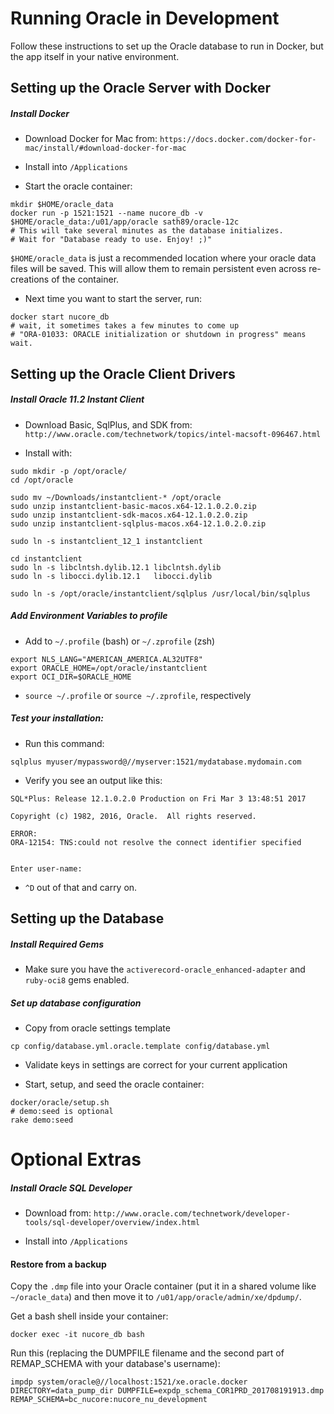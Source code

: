 # Running Oracle in Development

Follow these instructions to set up the Oracle database to run in Docker, but the app itself in your native environment.

## Setting up the Oracle Server with Docker

##### Install Docker

* Download Docker for Mac from: `https://docs.docker.com/docker-for-mac/install/#download-docker-for-mac`

* Install into `/Applications`

* Start the oracle container:

```
mkdir $HOME/oracle_data
docker run -p 1521:1521 --name nucore_db -v $HOME/oracle_data:/u01/app/oracle sath89/oracle-12c
# This will take several minutes as the database initializes.
# Wait for "Database ready to use. Enjoy! ;)"
```

`$HOME/oracle_data` is just a recommended location where your oracle data files will
be saved. This will allow them to remain persistent even across re-creations of
the container.

* Next time you want to start the server, run:

```
docker start nucore_db
# wait, it sometimes takes a few minutes to come up
# "ORA-01033: ORACLE initialization or shutdown in progress" means wait.
```

## Setting up the Oracle Client Drivers

##### Install Oracle 11.2 Instant Client

* Download Basic, SqlPlus, and SDK from: `http://www.oracle.com/technetwork/topics/intel-macsoft-096467.html`

* Install with:

```
sudo mkdir -p /opt/oracle/
cd /opt/oracle

sudo mv ~/Downloads/instantclient-* /opt/oracle
sudo unzip instantclient-basic-macos.x64-12.1.0.2.0.zip
sudo unzip instantclient-sdk-macos.x64-12.1.0.2.0.zip
sudo unzip instantclient-sqlplus-macos.x64-12.1.0.2.0.zip

sudo ln -s instantclient_12_1 instantclient

cd instantclient
sudo ln -s libclntsh.dylib.12.1 libclntsh.dylib
sudo ln -s libocci.dylib.12.1   libocci.dylib

sudo ln -s /opt/oracle/instantclient/sqlplus /usr/local/bin/sqlplus
```

##### Add Environment Variables to profile

* Add to `~/.profile` (bash) or `~/.zprofile` (zsh)

```
export NLS_LANG="AMERICAN_AMERICA.AL32UTF8"
export ORACLE_HOME=/opt/oracle/instantclient
export OCI_DIR=$ORACLE_HOME
```

* `source ~/.profile` or `source ~/.zprofile`, respectively


##### Test your installation:

* Run this command:

```
sqlplus myuser/mypassword@//myserver:1521/mydatabase.mydomain.com
```

* Verify you see an output like this:

```
SQL*Plus: Release 12.1.0.2.0 Production on Fri Mar 3 13:48:51 2017

Copyright (c) 1982, 2016, Oracle.  All rights reserved.

ERROR:
ORA-12154: TNS:could not resolve the connect identifier specified


Enter user-name:
```

* `^D` out of that and carry on.

## Setting up the Database

##### Install Required Gems

* Make sure you have the `activerecord-oracle_enhanced-adapter` and `ruby-oci8` gems
enabled.

##### Set up database configuration

* Copy from oracle settings template

```
cp config/database.yml.oracle.template config/database.yml
```

* Validate keys in settings are correct for your current application

* Start, setup, and seed the oracle container:

```
docker/oracle/setup.sh
# demo:seed is optional
rake demo:seed
```

# Optional Extras

##### Install Oracle SQL Developer

* Download from: `http://www.oracle.com/technetwork/developer-tools/sql-developer/overview/index.html`

* Install into `/Applications`

#### Restore from a backup

Copy the `.dmp` file into your Oracle container (put it in a shared volume like `~/oracle_data`)
and then move it to `/u01/app/oracle/admin/xe/dpdump/`.

Get a bash shell inside your container:

```
docker exec -it nucore_db bash
```

Run this (replacing the DUMPFILE filename and the second part of REMAP_SCHEMA with your database's username):
```
impdp system/oracle@//localhost:1521/xe.oracle.docker DIRECTORY=data_pump_dir DUMPFILE=expdp_schema_COR1PRD_201708191913.dmp REMAP_SCHEMA=bc_nucore:nucore_nu_development
```
